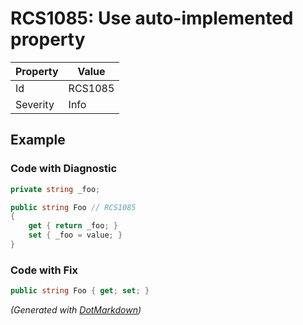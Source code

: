 # RCS1085: Use auto\-implemented property

| Property | Value   |
| -------- | ------- |
| Id       | RCS1085 |
| Severity | Info    |

## Example

### Code with Diagnostic

```csharp
private string _foo;

public string Foo // RCS1085
{
    get { return _foo; }
    set { _foo = value; }
}
```

### Code with Fix

```csharp
public string Foo { get; set; }
```


*\(Generated with [DotMarkdown](http://github.com/JosefPihrt/DotMarkdown)\)*